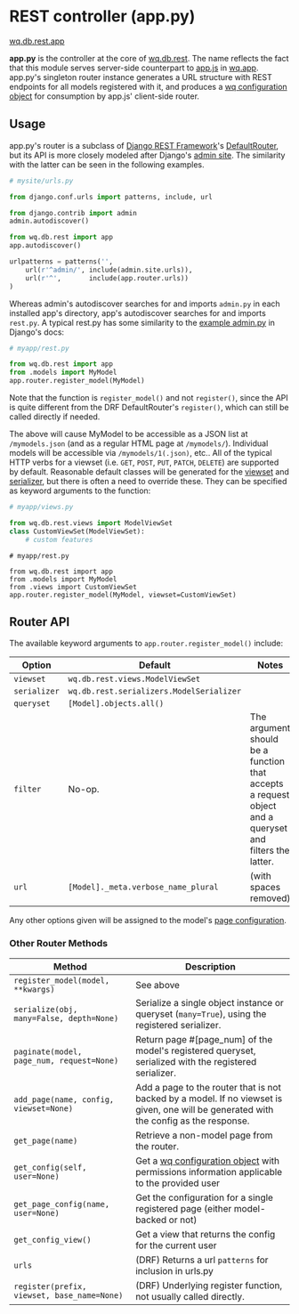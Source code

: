 REST controller (app.py)
========================

[wq.db.rest.app]

**app.py** is the controller at the core of [wq.db.rest].  The name reflects the fact that this module serves server-side counterpart to [app.js] in [wq.app].  app.py's singleton router instance generates a URL structure with REST endpoints for all models registered with it, and produces a [wq configuration object] for consumption by app.js' client-side router.

## Usage

app.py's router is a subclass of [Django REST Framework]'s [DefaultRouter], but its API is more closely modeled after Django's [admin site].  The similarity with the latter can be seen in the following examples.

```python
# mysite/urls.py

from django.conf.urls import patterns, include, url

from django.contrib import admin
admin.autodiscover()

from wq.db.rest import app
app.autodiscover()

urlpatterns = patterns('',
    url(r'^admin/', include(admin.site.urls)),
    url(r'^',       include(app.router.urls))
)
```

Whereas admin's autodiscover searches for and imports `admin.py` in each installed app's directory, app's autodiscover searches for and imports `rest.py`.  A typical rest.py has some similarity to the [example admin.py] in Django's docs:

```python
# myapp/rest.py

from wq.db.rest import app
from .models import MyModel
app.router.register_model(MyModel)
```

Note that the function is `register_model()` and not `register()`, since the API is quite different from the DRF DefaultRouter's `register()`, which can still be called directly if needed.

The above will cause MyModel to be accessible as a JSON list at `/mymodels.json` (and as a regular HTML page at `/mymodels/`).  Individual models will be accessible via `/mymodels/1(.json)`, etc..  All of the typical HTTP verbs for a viewset (i.e. `GET`, `POST`, `PUT`, `PATCH`, `DELETE`) are supported by default.  Reasonable default classes will be generated for the [viewset] and [serializer], but there is often a need to override these.  They can be specified as keyword arguments to the function:

```python
# myapp/views.py

from wq.db.rest.views import ModelViewSet
class CustomViewSet(ModelViewSet):
    # custom features
```
```
# myapp/rest.py

from wq.db.rest import app
from .models import MyModel
from .views import CustomViewSet
app.router.register_model(MyModel, viewset=CustomViewSet)
```

## Router API

The available keyword arguments to `app.router.register_model()` include:

| Option | Default | Notes |
|--------|---------|-------|
| `viewset` | `wq.db.rest.views.ModelViewSet` | |
| `serializer` | `wq.db.rest.serializers.ModelSerializer` | |
| `queryset` | `[Model].objects.all()` | |
| `filter` | No-op. | The argument should be a function that accepts a request object and a queryset and filters the latter. |
| `url` | `[Model]._meta.verbose_name_plural` | (with spaces removed) |

Any other options given will be assigned to the model's [page configuration].

### Other Router Methods
| Method | Description |
|--------|-------------|
| `register_model(model, **kwargs)` | See above
| `serialize(obj, many=False, depth=None)` | Serialize a single object instance or queryset (`many=True`), using the registered serializer.
| `paginate(model, page_num, request=None)` | Return page #[page_num] of the model's registered queryset, serialized with the registered serializer.
| `add_page(name, config, viewset=None)` | Add a page to the router that is not backed by a model.  If no viewset is given, one will be generated with the config as the response.
| `get_page(name)` | Retrieve a non-model page from the router.
| `get_config(self, user=None)` | Get a [wq configuration object] with permissions information applicable to the provided user
| `get_page_config(name, user=None)` | Get the configuration for a single registered page (either model-backed or not)
| `get_config_view()` | Get a view that returns the config for the current user
| `urls` | (DRF) Returns a url `patterns` for inclusion in urls.py
| `register(prefix, viewset, base_name=None)` | (DRF) Underlying register function, not usually called directly.

[wq.db.rest.app]: https://github.com/wq/wq.db/blob/master/rest/app.py
[wq.db.rest]: http://wq.io/docs/about-rest
[app.js]: http://wq.io/docs/app-js
[wq.app]: http://wq.io/wq.app
[wq configuration object]: http://wq.io/docs/config
[Django REST Framework]: http://django-rest-framework.org/
[DefaultRouter]: http://django-rest-framework.org/api-guide/routers
[admin site]: https://docs.djangoproject.com/en/dev/ref/contrib/admin/
[example admin.py]: https://docs.djangoproject.com/en/dev/ref/contrib/admin/#django.contrib.admin.ModelAdmin
[viewset]: http://wq.io/docs/views
[serializer]: http://wq.io/docs/serializers
[page configuration]: http://wq.io/docs/config
